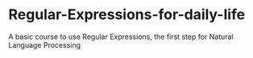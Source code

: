 # Regular-Expressions-for-daily-life
A basic course to use Regular Expressions, the first step for Natural Language Processing 
